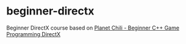 # beginner-directx


Beginner DirectX course based on [Planet Chili - Beginner C++ Game Programming DirectX](https://www.youtube.com/playlist?list=PLqCJpWy5FohcehaXlCIt8sVBHBFFRVWsx)
